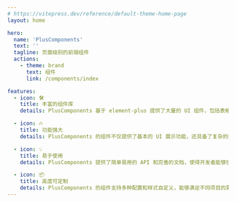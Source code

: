 ```yaml
---
# https://vitepress.dev/reference/default-theme-home-page
layout: home

hero:
  name: 'PlusComponents'
  text: ''
  tagline: 页面级别的前端组件
  actions:
    - theme: brand
      text: 组件
      link: /components/index

features:
  - icon: 🛠️
    title: 丰富的组件库
    details: PlusComponents 基于 element-plus 提供了大量的 UI 组件，包括表格、表单、图表等，能够满足大多数企业应用的需求。

  - icon: 🔥
    title: 功能强大
    details: PlusComponents 的组件不仅提供了基本的 UI 展示功能，还具备了复杂的数据操作和业务逻辑处理能力，能够快速构建出功能强大的企业应用。

  - icon: 💡
    title: 易于使用
    details: PlusComponents 提供了简单易用的 API 和完善的文档，使得开发者能够快速上手并使用其中的组件。

  - icon: 📦
    title: 高度可定制
    details: PlusComponents 的组件支持多种配置和样式自定义，能够满足不同项目的需求。
---
```

